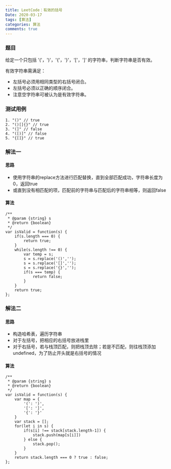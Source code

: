 ```yaml
---
title: LeetCode：有效的括号
Date: 2020-03-17
tags: [算法]
categories: 算法
comments: true
---
```


### 题目
给定一个只包括 '('，')'，'{'，'}'，'['，']' 的字符串，判断字符串是否有效。

有效字符串需满足：

- 左括号必须用相同类型的右括号闭合。
- 左括号必须以正确的顺序闭合。
- 注意空字符串可被认为是有效字符串。

### 测试用例

```
1. "()" // true
2. "()[]{}" // true
3. "(]" // false
4. "([)]" // false
5. "{[]}" // true
```

### 解法一
#### 思路
- 使用字符串的replace方法进行匹配替换，直到全部匹配成功，字符串长度为0，返回true
- 或直到没有相匹配的项，匹配前的字符串与匹配后的字符串相等，则返回false

#### 算法

```
/**
 * @param {string} s
 * @return {boolean}
 */
var isValid = function(s) {
    if(s.length === 0) {
        return true;
    }
    while(s.length !== 0) {
        var temp = s;
        s = s.replace('()','');
        s = s.replace('[]','');
        s = s.replace('{}','');
        if(s === temp) {
            return false;
        }
    }
    return true;
};
```

### 解法二
#### 思路
- 构造哈希表，遍历字符串
- 对于左括号，把相应的右括号放进栈里
- 对于右括号，若与栈顶匹配，则把栈顶去除；若是不匹配，则往栈顶添加undefined，为了防止开头就是右括号的情况

#### 算法

```
/**
 * @param {string} s
 * @return {boolean}
 */
var isValid = function(s) {
    var map = {
        '(': ')',
        '[': ']',
        '{': '}'
    }
    var stack = [];
    for(let i in s) {
        if(s[i] !== stack[stack.length-1]) {
            stack.push(map[s[i]])
        } else {
            stack.pop();
        }
    }
    return stack.length === 0 ? true : false;
};
```

